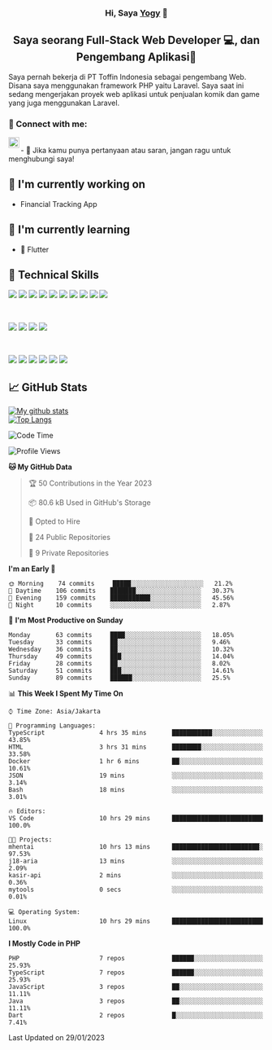 <h3 align="center">
Hi, Saya <a href="#" target="_blank" rel="noreferrer">Yogy</a> 👋
</h3>

<h2 align="center">
Saya seorang Full-Stack Web Developer 💻, dan Pengembang Aplikasi📱
</h2>

Saya pernah bekerja di PT Toffin Indonesia sebagai pengembang Web. Disana saya menggunakan framework PHP yaitu Laravel. Saya saat ini sedang mengerjakan proyek web aplikasi untuk penjualan komik dan game yang juga menggunakan Laravel.

### 🤝 Connect with me:

<a href="https://www.linkedin.com/in/yogyphang/"><img align="left" src="https://raw.githubusercontent.com/yushi1007/yushi1007/main/images/linkedin.svg" alt="Nothing628 | LinkedIn" width="21px"/></a>
<!-- <a href="https://instagram.com/yushi.95"><img align="left" src="https://raw.githubusercontent.com/yushi1007/yushi1007/main/images/instagram.svg" alt="Nothing628 | Instagram" width="21px"/></a> -->
</br>
- 💬 Jika kamu punya pertanyaan atau saran, jangan ragu untuk menghubungi saya!

## 🔭 I'm currently working on

- Financial Tracking App

## 🌱 I'm currently learning

- 📱 Flutter

## 💼 Technical Skills

![](https://img.shields.io/badge/Code-Vue-informational?style=flat&logo=vue.js&color=4FC08D)
![](https://img.shields.io/badge/Code-React-informational?style=flat&logo=react&color=61DAFB)
![](https://img.shields.io/badge/Code-Redux-informational?style=flat&logo=Redux&color=764ABC)
![](https://img.shields.io/badge/Code-JavaScript-informational?style=flat&logo=JavaScript&color=F7DF1E)
![](https://img.shields.io/badge/Code-Typescript-informational?style=flat&logo=TypeScript&color=3178C6)
![](https://img.shields.io/badge/Code-HTML5-informational?style=flat&logo=HTML5&color=E34F26)
![](https://img.shields.io/badge/Code-PostgreSQL-informational?style=flat&logo=PostgreSQL&color=336791)
![](https://img.shields.io/badge/Code-SQLite-informational?style=flat&logo=SQLite&color=003B57)
![](https://img.shields.io/badge/Code-PHP-informational?style=flat&logo=php&color=777BB4)
![](https://img.shields.io/badge/Code-CSharp-informational?style=flat&logo=C%20Sharp&color=239120)

</br>

![](https://img.shields.io/badge/Style-Bootstrap-informational?style=flat&logo=Bootstrap&color=7952B3)
![](https://img.shields.io/badge/Style-CSS3-informational?style=flat&logo=CSS3&color=1572B6)
![](https://img.shields.io/badge/Style-styled--components-informational?style=flat&logo=styled-components&color=DB7093)
![](https://img.shields.io/badge/Style-Material--UI-informational?style=flat&logo=Material-UI&color=0081CB)


</br>

![](https://img.shields.io/badge/Tools-Figma-informational?style=flat&logo=Figma&color=F24E1E)
![](https://img.shields.io/badge/Tools-NPM-informational?style=flat&logo=NPM&color=CB3837)
![](https://img.shields.io/badge/Tools-Yarn-informational?style=flat&logo=Yarn&color=2C8EBB)
![](https://img.shields.io/badge/Tools-Postman-informational?style=flat&logo=Postman&color=FF6C37)
![](https://img.shields.io/badge/Tools-Git-informational?style=flat&logo=Git&color=F05032)
![](https://img.shields.io/badge/Tools-GitHub-informational?style=flat&logo=GitHub&color=181717)

## 📈 GitHub Stats 

[![My github stats](https://github-readme-stats.vercel.app/api?username=nothing628)](https://github.com/nothing628)
</br>
[![Top Langs](https://github-readme-stats.vercel.app/api/top-langs/?username=nothing628)](https://github.com/nothing628)
</br>

<!--START_SECTION:waka-->
![Code Time](http://img.shields.io/badge/Code%20Time-763%20hrs%207%20mins-blue)

![Profile Views](http://img.shields.io/badge/Profile%20Views-1-blue)

**🐱 My GitHub Data** 

> 🏆 50 Contributions in the Year 2023
 > 
> 📦 80.6 kB Used in GitHub's Storage 
 > 
> 💼 Opted to Hire
 > 
> 📜 24 Public Repositories 
 > 
> 🔑 9 Private Repositories  
 > 
**I'm an Early 🐤** 

```text
🌞 Morning    74 commits     █████░░░░░░░░░░░░░░░░░░░░   21.2% 
🌆 Daytime    106 commits    ███████░░░░░░░░░░░░░░░░░░   30.37% 
🌃 Evening    159 commits    ███████████░░░░░░░░░░░░░░   45.56% 
🌙 Night      10 commits     ░░░░░░░░░░░░░░░░░░░░░░░░░   2.87%

```
📅 **I'm Most Productive on Sunday** 

```text
Monday       63 commits     ████░░░░░░░░░░░░░░░░░░░░░   18.05% 
Tuesday      33 commits     ██░░░░░░░░░░░░░░░░░░░░░░░   9.46% 
Wednesday    36 commits     ██░░░░░░░░░░░░░░░░░░░░░░░   10.32% 
Thursday     49 commits     ███░░░░░░░░░░░░░░░░░░░░░░   14.04% 
Friday       28 commits     ██░░░░░░░░░░░░░░░░░░░░░░░   8.02% 
Saturday     51 commits     ███░░░░░░░░░░░░░░░░░░░░░░   14.61% 
Sunday       89 commits     ██████░░░░░░░░░░░░░░░░░░░   25.5%

```


📊 **This Week I Spent My Time On** 

```text
⌚︎ Time Zone: Asia/Jakarta

💬 Programming Languages: 
TypeScript               4 hrs 35 mins       ███████████░░░░░░░░░░░░░░   43.85% 
HTML                     3 hrs 31 mins       ████████░░░░░░░░░░░░░░░░░   33.58% 
Docker                   1 hr 6 mins         ██░░░░░░░░░░░░░░░░░░░░░░░   10.61% 
JSON                     19 mins             ░░░░░░░░░░░░░░░░░░░░░░░░░   3.14% 
Bash                     18 mins             ░░░░░░░░░░░░░░░░░░░░░░░░░   3.01%

🔥 Editors: 
VS Code                  10 hrs 29 mins      █████████████████████████   100.0%

🐱‍💻 Projects: 
mhentai                  10 hrs 13 mins      ████████████████████████░   97.53% 
j18-aria                 13 mins             ░░░░░░░░░░░░░░░░░░░░░░░░░   2.09% 
kasir-api                2 mins              ░░░░░░░░░░░░░░░░░░░░░░░░░   0.36% 
mytools                  0 secs              ░░░░░░░░░░░░░░░░░░░░░░░░░   0.01%

💻 Operating System: 
Linux                    10 hrs 29 mins      █████████████████████████   100.0%

```

**I Mostly Code in PHP** 

```text
PHP                      7 repos             ██████░░░░░░░░░░░░░░░░░░░   25.93% 
TypeScript               7 repos             ██████░░░░░░░░░░░░░░░░░░░   25.93% 
JavaScript               3 repos             ██░░░░░░░░░░░░░░░░░░░░░░░   11.11% 
Java                     3 repos             ██░░░░░░░░░░░░░░░░░░░░░░░   11.11% 
Dart                     2 repos             █░░░░░░░░░░░░░░░░░░░░░░░░   7.41%

```



 Last Updated on 29/01/2023
<!--END_SECTION:waka-->

<!--
Saya 
I love the entire process of developing creative websites. I love the challenge of finding caches and spending time to meet new people. Learning how people hide things and where people are likely to look.

**nothing628/nothing628** is a ✨ _special_ ✨ repository because its `README.md` (this file) appears on your GitHub profile.

Here are some ideas to get you started:

- 🔭 I’m currently working on ...
- 🌱 I’m currently learning ...
- 👯 I’m looking to collaborate on ...
- 🤔 I’m looking for help with ...
- 💬 Ask me about ...
- 📫 How to reach me: ...
- 😄 Pronouns: ...
- ⚡ Fun fact: ...
-->
